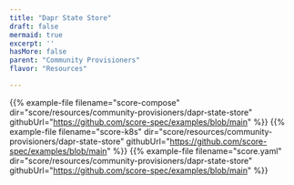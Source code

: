 ```yaml
---
title: "Dapr State Store"
draft: false
mermaid: true
excerpt: ''
hasMore: false
parent: "Community Provisioners"
flavor: "Resources"

---
```




{{% example-file filename="score-compose" dir="score/resources/community-provisioners/dapr-state-store" githubUrl="https://github.com/score-spec/examples/blob/main" %}}
{{% example-file filename="score-k8s" dir="score/resources/community-provisioners/dapr-state-store" githubUrl="https://github.com/score-spec/examples/blob/main" %}}
{{% example-file filename="score.yaml" dir="score/resources/community-provisioners/dapr-state-store" githubUrl="https://github.com/score-spec/examples/blob/main" %}}

